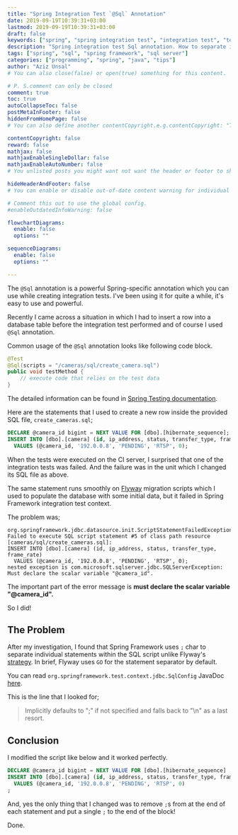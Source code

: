 ```yaml
---
title: "Spring Integration Test `@Sql` Annotation"
date: 2019-09-19T10:39:31+03:00
lastmod: 2019-09-19T10:39:31+03:00
draft: false
keywords: ["spring", "spring integration test", "integration test", "test", "EOF_STATEMENT_SEPARATOR", "DEFAULT_STATEMENT_SEPARATOR","@Sql", "@Sql annotation"]
description: "Spring integration test Sql annotation. How to separate individual SQL statements."
tags: ["spring", "sql", "spring framework", "sql server"]
categories: ["programming", "spring", "java", "tips"]
author: "Aziz Unsal"
# You can also close(false) or open(true) something for this content.

# P. S.comment can only be closed
comment: true
toc: true
autoCollapseToc: false
postMetaInFooter: false
hiddenFromHomePage: false
# You can also define another contentCopyright.e.g.contentCopyright: "This is another copyright."

contentCopyright: false
reward: false
mathjax: false
mathjaxEnableSingleDollar: false
mathjaxEnableAutoNumber: false
# You unlisted posts you might want not want the header or footer to show

hideHeaderAndFooter: false
# You can enable or disable out-of-date content warning for individual post.

# Comment this out to use the global config.
#enableOutdatedInfoWarning: false

flowchartDiagrams:
  enable: false
  options: ""

sequenceDiagrams: 
  enable: false
  options: ""

---
```


The `@Sql` annotation is a powerful Spring-specific annotation which you can use while creating integration tests. I've been using it for quite a while, it's easy to use and powerful.

Recently I came across a situation in which I had to insert a row into a database table before the integration test performed and of course I used `@Sql` annotation.
<!--more-->

Common usage of the `@Sql` annotation looks like following code block.

```java
@Test
@Sql(scripts = "/cameras/sql/create_camera.sql")
public void testMethod {
    // execute code that relies on the test data
}
```

The detailed information can be found in [Spring Testing documentation](https://docs.spring.io/spring/docs/current/spring-framework-reference/testing.html#spring-testing-annotation-sql).

Here are the statements that I used to create a new row inside the provided SQL file, `create_cameras.sql`;

``` sql
DECLARE @camera_id bigint = NEXT VALUE FOR [dbo].[hibernate_sequence];
INSERT INTO [dbo].[camera] (id, ip_address, status, transfer_type, frame_rate)
  VALUES (@camera_id, '192.0.0.8', 'PENDING', 'RTSP', 0);
```

When the tests were executed on the CI server, I surprised that one of the integration tests was failed. And the failure was in the unit which I changed its SQL file as above.

The same statement runs smoothly on [Flyway](https://flywaydb.org/) migration scripts which I used to populate the database with some initial data, but it failed in Spring Framework integration test context.

The problem was;

``` 
org.springframework.jdbc.datasource.init.ScriptStatementFailedException:
Failed to execute SQL script statement #5 of class path resource [cameras/sql/create_cameras.sql]: 
INSERT INTO [dbo].[camera] (id, ip_address, status, transfer_type, frame_rate)
  VALUES (@camera_id, '192.0.0.8', 'PENDING', 'RTSP', 0); 
nested exception is com.microsoft.sqlserver.jdbc.SQLServerException: Must declare the scalar variable "@camera_id".
```

The important part of the error message is **must declare the scalar variable "@camera_id".**

So I did!

The Problem
--

After my investigation, I found that Spring Framework uses `;` char to separate individual statements within the SQL script unlike Flyway's [strategy](https://flywaydb.org/documentation/database/sqlserver#sql-script-syntax). In brief, Flyway uses `GO` for the statement separator by default.

You can read `org.springframework.test.context.jdbc.SqlConfig` JavaDoc [here](https://docs.spring.io/spring-framework/docs/current/javadoc-api/org/springframework/test/context/jdbc/SqlConfig.html#separator--).

This is the line that I looked for;

> Implicitly defaults to ";" if not specified and falls back to "\n" as a last resort.

Conclusion
---

I modified the script like below and it worked perfectly.

```sql
DECLARE @camera_id bigint = NEXT VALUE FOR [dbo].[hibernate_sequence]
INSERT INTO [dbo].[camera] (id, ip_address, status, transfer_type, frame_rate)
  VALUES (@camera_id, '192.0.0.8', 'PENDING', 'RTSP', 0)
;
```

And, yes the only thing that I changed was to remove `;`s from at the end of each statement and put a single `;` to the end of the block!

Done.
